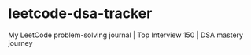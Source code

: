 # leetcode-dsa-tracker
My LeetCode problem-solving journal | Top Interview 150 | DSA mastery journey 
